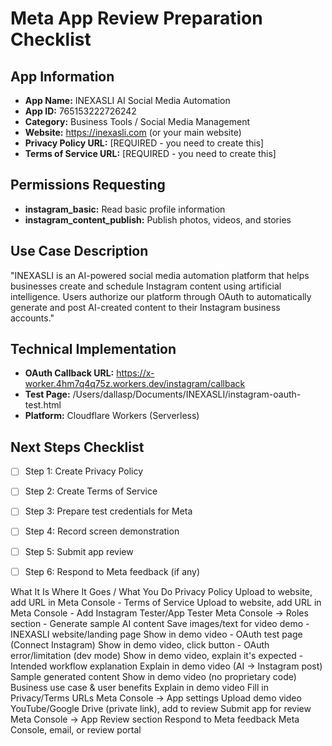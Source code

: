 # Meta App Review Preparation Checklist

## App Information
- **App Name:** INEXASLI AI Social Media Automation
- **App ID:** 765153222726242
- **Category:** Business Tools / Social Media Management
- **Website:** https://inexasli.com (or your main website)
- **Privacy Policy URL:** [REQUIRED - you need to create this]
- **Terms of Service URL:** [REQUIRED - you need to create this]

## Permissions Requesting
- **instagram_basic:** Read basic profile information
- **instagram_content_publish:** Publish photos, videos, and stories

## Use Case Description
"INEXASLI is an AI-powered social media automation platform that helps businesses create and schedule Instagram content using artificial intelligence. Users authorize our platform through OAuth to automatically generate and post AI-created content to their Instagram business accounts."

## Technical Implementation
- **OAuth Callback URL:** https://x-worker.4hm7q4q75z.workers.dev/instagram/callback
- **Test Page:** /Users/dallasp/Documents/INEXASLI/instagram-oauth-test.html
- **Platform:** Cloudflare Workers (Serverless)

## Next Steps Checklist
- [ ] Step 1: Create Privacy Policy
- [ ] Step 2: Create Terms of Service  
- [ ] Step 3: Prepare test credentials for Meta
- [ ] Step 4: Record screen demonstration
- [ ] Step 5: Submit app review
- [ ] Step 6: Respond to Meta feedback (if any)





What It Is	Where It Goes / What You Do
Privacy Policy	Upload to website, add URL in Meta Console -
Terms of Service	Upload to website, add URL in Meta Console -
Add Instagram Tester/App Tester	Meta Console → Roles section  - 
Generate sample AI content	Save images/text for video demo - 
INEXASLI website/landing page	Show in demo video - 
OAuth test page (Connect Instagram)	Show in demo video, click button - 
OAuth error/limitation (dev mode)	Show in demo video, explain it's expected - 
Intended workflow explanation	Explain in demo video (AI → Instagram post)
Sample generated content	Show in demo video (no proprietary code)
Business use case & user benefits	Explain in demo video
Fill in Privacy/Terms URLs	Meta Console → App settings
Upload demo video	YouTube/Google Drive (private link), add to review
Submit app for review	Meta Console → App Review section
Respond to Meta feedback	Meta Console, email, or review portal